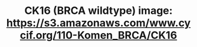 ---
title: "CK16 (BRCA wildtype)
image: https://s3.amazonaws.com/www.cycif.org/110-Komen_BRCA/CK16"
layout: minerva-1-5 
exhibit: config-110-Komen_BRCA/CK16
---